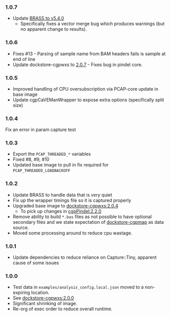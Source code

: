 ### 1.0.7
* Update [BRASS to v5.4.0](https://github.com/cancerit/BRASS/releases/tag/v5.4.0)
  * Specifically fixes a vector merge bug which produces warnings (but no apparent change to results).

### 1.0.6
* Fixes #13 - Parsing of sample name from BAM headers fails is sample at end of line
* Update dockstore-cgpwxs to [2.0.7](https://github.com/cancerit/dockstore-cgpwxs/releases/tag/2.0.7) - Fixes bug in pindel core.

### 1.0.5
* Improved handling of CPU oversubscription via PCAP-core update in base image
* Update cgpCaVEManWrapper to expose extra options (specifically split size)

### 1.0.4
Fix an error in param capture test

### 1.0.3
* Export the `PCAP_THREADED_*` variables
* Fixed #8, #9, #10
* Updated base image to pull in fix required for `PCAP_THREADED_LOADBACKOFF`

### 1.0.2
* Update BRASS to handle data that is _very_ quiet
* Fix up the wrapper timings file so it is captured properly
* Upgraded base image to [dockstore-cgpwxs:2.0.4](https://github.com/cancerit/dockstore-cgpwxs/releases/tag/2.0.4)
  * To pick up changes in [cgpPindel:2.2.0](https://github.com/cancerit/cgpPindel/releases/tag/v2.2.0)
* Remove ability to build `*.bas` files as not possible to have optional secondary files and we state expectation of [dockstore-cgpmap](https://github.com/cancerit/dockstore-cgpmap) as data source.
* Moved some processing around to reduce cpu wastage.

### 1.0.1
* Update dependencies to reduce reliance on Capture::Tiny, apparent cause of some issues

### 1.0.0
* Test data in `examples/analysis_config.local.json` moved to a non-expiring location.
* See [dockstore-cgpwxs:2.0.0](https://github.com/cancerit/dockstore-cgpwxs/releases/tag/2.0.0)
* Significant shrinking of image.
* Re-org of exec order to reduce overall runtime.
